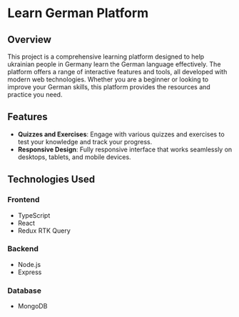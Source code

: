 # Learn German Platform

## Overview

This project is a comprehensive learning platform designed to help ukrainian people in Germany learn the German language effectively. The platform offers a range of interactive features and tools, all developed with modern web technologies. Whether you are a beginner or looking to improve your German skills, this platform provides the resources and practice you need.

## Features

- **Quizzes and Exercises**: Engage with various quizzes and exercises to test your knowledge and track your progress.
- **Responsive Design**: Fully responsive interface that works seamlessly on desktops, tablets, and mobile devices.

## Technologies Used

### Frontend

- TypeScript
- React
- Redux RTK Query

### Backend

- Node.js
- Express

### Database

- MongoDB
